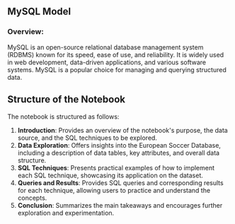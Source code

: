 ## MySQL Model

### Overview:
MySQL is an open-source relational database management system (RDBMS) known for its speed, ease of use, and reliability. It is widely used in web development, data-driven applications, and various software systems. MySQL is a popular choice for managing and querying structured data.

## Structure of the Notebook
The notebook is structured as follows:

1. **Introduction**: Provides an overview of the notebook's purpose, the data source, and the SQL techniques to be explored.
2. **Data Exploration**: Offers insights into the European Soccer Database, including a description of data tables, key attributes, and overall data structure.
3. **SQL Techniques**: Presents practical examples of how to implement each SQL technique, showcasing its application on the dataset.
4. **Queries and Results**: Provides SQL queries and corresponding results for each technique, allowing users to practice and understand the concepts.
5. **Conclusion**: Summarizes the main takeaways and encourages further exploration and experimentation.
